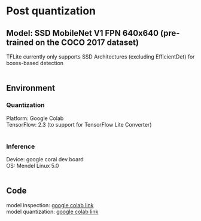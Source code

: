 # Post quantization

## Model: SSD MobileNet V1 FPN 640x640 (pre-trained on the COCO 2017 dataset)
TFLite currently only supports SSD Architectures (excluding EfficientDet) for boxes-based detection
<br></br>

## Environment
### Quantization
Platform: Google Colab  
TensorFlow: 2.3 (to support for TensorFlow Lite Converter)
<br></br>

### Inference
Device: google coral dev board  
OS: Mendel Linux 5.0
<br></br>

## Code
model inspection: [google colab link](https://colab.research.google.com/drive/1jvyqfpibTa_XKEcNtUHJwwRDVLEtufYT?usp=sharing)  
model quantization: [google colab link](https://colab.research.google.com/drive/1jdQlq6lUbno62unjvrWKdb_gisHpPFy4?usp=sharing)  

